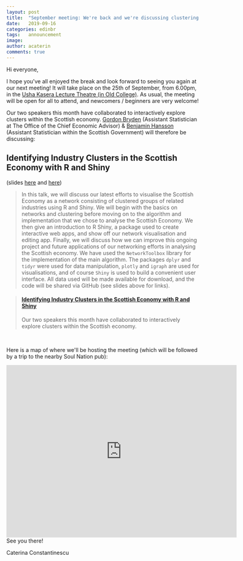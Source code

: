 ```yaml
---
layout: post
title:  "September meeting: We're back and we're discussing clustering and Shiny!"
date:   2019-09-16
categories: edinbr
tags:   announcement
image:
author: acaterin
comments: true
---
```




Hi everyone,
<br/>

I hope you've all enjoyed the break and look forward to seeing you again at our next meeting! It will take place on the 25th of September, from 6.00pm, in the [Usha Kasera Lecture Theatre (in Old College)](https://www.ed.ac.uk/timetabling-examinations/timetabling/room-bookings/bookable-rooms3/room/0001_01_1.264). As usual, the meeting will be open for all to attend, and newcomers / beginners are very welcome!

Our two speakers this month have collaborated to interactively explore clusters within the Scottish economy. [Gordon Bryden](https://www.linkedin.com/in/gordon-bryden-72670952/) (Assistant Statistician at The Office of the Chief Economic Advisor) & [Benjamin Hansson](https://www.linkedin.com/in/gabriel-benjamin-hansson-910408/) (Assistant Statistician within the Scottish Government) will therefore be discussing:

## Identifying Industry Clusters in the Scottish Economy with R and Shiny
(slides [here](https://github.com/EdinbR/edinbr-talks/raw/master/2019-09-25/EDINBR%20Building%20communities%20by%20algorithm.pptx) and [here](https://github.com/EdinbR/edinbr-talks/raw/master/2019-09-25/edinR_talk.pptx))

> In this talk, we will discuss our latest efforts to visualise the Scottish Economy as a network consisting of clustered groups of related industries using R and Shiny. We will begin with the basics on networks and clustering before moving on to the algorithm and implementation that we chose to analyse the Scottish Economy. We then give an introduction to R Shiny, a package used to create interactive web apps, and show off our network visualisation and editing app. Finally, we will discuss how we can improve this ongoing project and future applications of our networking efforts in analysing the Scottish economy. We have used the `NetworkToolbox` library for the implementation of the main algorithm. The packages `dplyr` and `tidyr` were used for data manipulation, `plotly` and `igraph` are used for visualisations, and of course `Shiny` is used to build a convenient user interface. All data used will be made available for download, and the code will be shared via GitHub (see slides above for links).




<blockquote class="embedly-card"><h4><a href="https://www.meetup.com/EdinbR/events/264909311/">Identifying Industry Clusters in the Scottish Economy with R and Shiny</a></h4><p>Our two speakers this month have collaborated to interactively explore clusters within the Scottish economy.</p></blockquote>
<script async src="//cdn.embedly.com/widgets/platform.js" charset="UTF-8"></script>



<br/>




Here is a map of where we'll be hosting the meeting (which will be followed by a trip to the nearby Soul Nation pub):

<iframe src="https://www.google.com/maps/embed?pb=!1m18!1m12!1m3!1d2234.1061208313054!2d-3.188686583961646!3d55.947532584423605!2m3!1f0!2f0!3f0!3m2!1i1024!2i768!4f13.1!3m3!1m2!1s0x4887c7844ad5c037%3A0x31e428935b584a83!2sOld%20College%2C%20The%20University%20of%20Edinburgh!5e0!3m2!1sen!2suk!4v1568673059654!5m2!1sen!2suk" width="600" height="450" frameborder="0" style="border:0;" allowfullscreen=""></iframe>
<br/>
See you there!

Caterina Constantinescu
